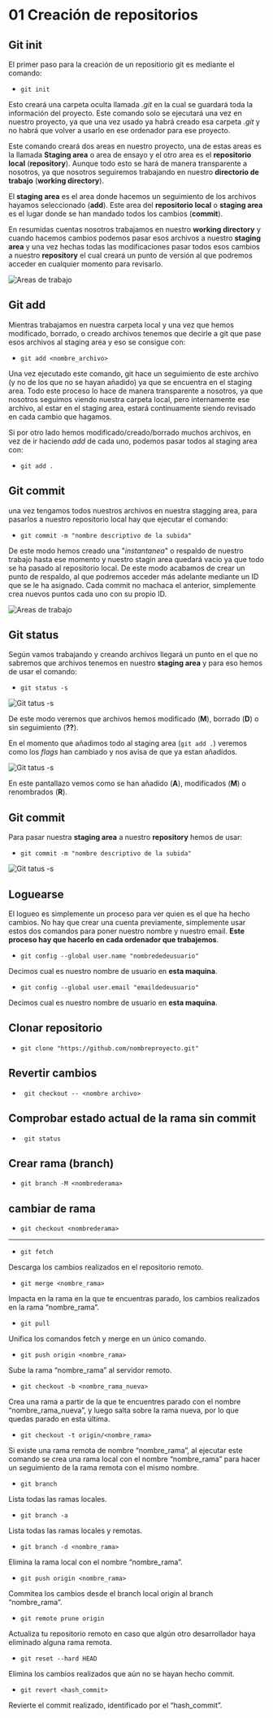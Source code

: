
# 01 Creación de repositorios

## Git init
El primer paso para la creación de un repositiorio git es mediante el comando:
* ``` git init ```

Esto creará una carpeta oculta llamada *.git* en la cual se guardará toda la información del proyecto. Este comando solo se ejecutará una vez en nuestro proyecto, ya que una vez usado ya habrá creado esa carpeta *.git* y no habrá que volver a usarlo en ese ordenador para ese proyecto.

Este comando creará dos areas en nuestro proyecto, una de estas areas es la llamada **Staging area** o area de ensayo y el otro area es el **repositorio local** (**repository**). Aunque todo esto se hará de manera transparente a nosotros, ya que nosotros seguiremos trabajando en nuestro **directorio de trabajo** (**working directory**).


El **staging area** es el area donde hacemos un seguimiento de los archivos hayamos seleccionado (**add**). Este area del **repositorio local** o **staging area** es el lugar donde se han mandado todos los cambios (**commit**).

En resumidas cuentas nosotros trabajamos en nuestro **working directory** y cuando hacemos cambios podemos pasar esos archivos a nuestro **staging area** y una vez hechas todas las modificaciones pasar todos esos cambios a nuestro **repository** el cual creará un punto de versión al que podremos acceder en cualquier momento para revisarlo.

![Areas de trabajo](assets/img/areas-trabajo-init.png)

## Git add
Mientras trabajamos en nuestra carpeta local y una vez que hemos modificado, borrado, o creado archivos tenemos que decirle a git que pase esos archivos al staging area y eso se consigue con:
* ``` git add <nombre_archivo> ```

Una vez ejecutado este comando, git hace un seguimiento de este archivo (y no de los que no se hayan añadido) ya que se encuentra en el staging area. Todo este proceso lo hace de manera transparente a nosotros, ya que nosotros seguimos viendo nuestra carpeta local, pero internamente ese archivo, al estar en el staging area, estará continuamente siendo revisado en cada cambio que hagamos.

Si por otro lado hemos modificado/creado/borrado muchos archivos, en vez de ir haciendo *add* de cada uno, podemos pasar todos al staging area con:
* ``` git add . ```

## Git commit
una vez tengamos todos nuestros archivos en nuestra stagging area, para pasarlos a nuestro repositorio local hay que ejecutar el comando:
* ``` git commit -m "nombre descriptivo de la subida" ```

De este modo hemos creado una "*instantanea*" o respaldo de nuestro trabajo hasta ese momento y nuestro stagin area quedará vacio ya que todo se ha pasado al repositorio local. De este modo acabamos de crear un punto de respaldo, al que podremos acceder más adelante mediante un ID que se le ha asignado. Cada commit no machaca el anterior, simplemente crea nuevos puntos cada uno con su propio ID.

![Areas de trabajo](/img/areas-trabajo-init.png)

## Git status
Según vamos trabajando y creando archivos llegará un punto en el que no sabremos que archivos tenemos en nuestro **staging area** y para eso hemos de usar el comando:
* ``` git status -s ```

![Git tatus -s](/img/status.jpg)

De este modo veremos que archivos hemos modificado (**M**), borrado (**D**) o sin seguimiento (**??**).

En el momento que añadimos todo al staging area (``` git add . ```) veremos como los *flags* han cambiado y nos avisa de que ya estan añadidos.

![Git tatus -s](/img/status-add.jpg)

En este pantallazo vemos como se han añadido (**A**), modificados (**M**) o renombrados (**R**).

## Git commit
Para pasar nuestra **staging area** a nuestro **repository** hemos de usar:
* ``` git commit -m "nombre descriptivo de la subida" ```

![Git tatus -s](/img/commit.jpg)


## Loguearse
El logueo es simplemente un proceso para ver quien es el que ha hecho cambios. No hay que crear una cuenta previamente, simplemente usar estos dos comandos para poner nuestro nombre y nuestro email. **Este proceso hay que hacerlo en cada ordenador que trabajemos**.


* ``` git config --global user.name "nombrededeusuario" ```

Decimos cual es nuestro nombre de usuario en **esta maquina**.

* ``` git config --global user.email "emaildedeusuario" ```

Decimos cual es nuestro nombre de usuario en **esta maquina**.





## Clonar repositorio
* ``` git clone "https://github.com/nombreproyecto.git" ``` 


## Revertir cambios
* ``` git checkout -- <nombre archivo>``` 

## Comprobar estado actual de la rama sin commit
* ``` git status``` 


## Crear rama (branch)
* ``` git branch -M <nombrederama> ```

## cambiar de rama
* ``` git checkout <nombrederama> ```
-----------------------------------------------------------------------------------------------------
* ``` git fetch ```

Descarga los cambios realizados en el repositorio remoto.

* ``` git merge <nombre_rama> ```

Impacta en la rama en la que te encuentras parado, los cambios realizados en la rama “nombre_rama”.


* ``` git pull ```

Unifica los comandos fetch y merge en un único comando.


* ``` git push origin <nombre_rama> ```

Sube la rama “nombre_rama” al servidor remoto.


* ``` git checkout -b <nombre_rama_nueva> ```

Crea una rama a partir de la que te encuentres parado con el nombre “nombre_rama_nueva”, y luego salta sobre la rama nueva, por lo que quedas parado en esta última.

* ``` git checkout -t origin/<nombre_rama> ```

Si existe una rama remota de nombre “nombre_rama”, al ejecutar este comando se crea una rama local con el nombre “nombre_rama” para hacer un seguimiento de la rama remota con el mismo nombre.

* ``` git branch ```

Lista todas las ramas locales.

* ``` git branch -a ```

Lista todas las ramas locales y remotas.

* ``` git branch -d <nombre_rama> ```

Elimina la rama local con el nombre “nombre_rama”.

* ``` git push origin <nombre_rama> ```

Commitea los cambios desde el branch local origin al branch “nombre_rama”.

* ``` git remote prune origin ```

Actualiza tu repositorio remoto en caso que algún otro desarrollador haya eliminado alguna rama remota.

* ``` git reset --hard HEAD ```

Elimina los cambios realizados que aún no se hayan hecho commit.

* ``` git revert <hash_commit> ```

Revierte el commit realizado, identificado por el “hash_commit”.